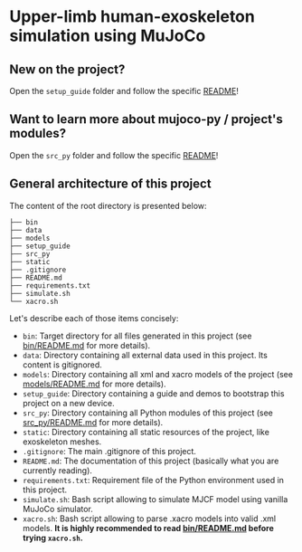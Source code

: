 # Upper-limb human-exoskeleton simulation using MuJoCo

## New on the project?

Open the `setup_guide` folder and follow the specific [README](setup_guide/README.md)!

## Want to learn more about mujoco-py / project's modules?

Open the `src_py` folder and follow the specific [README](src_py/README.md)!

## General architecture of this project

The content of the root directory is presented below:

    ├── bin
    ├── data
    ├── models
    ├── setup_guide
    ├── src_py
    ├── static
    ├── .gitignore
    ├── README.md
    ├── requirements.txt
    ├── simulate.sh
    └── xacro.sh

Let's describe each of those items concisely:

- `bin`: Target directory for all files generated in this project (see [bin/README.md](bin/README.md) for more details).
- `data`: Directory containing all external data used in this project. Its content is gitignored.
- `models`: Directory containing all xml and xacro models of the project (see [models/README.md](models/README.md) for more details).
- `setup_guide`: Directory containing a guide and demos to bootstrap this project on a new device.
- `src_py`: Directory containing all Python modules of this project (see [src_py/README.md](src_py/README.md) for more details).
- `static`: Directory containing all static resources of the project, like exoskeleton meshes.
- `.gitignore`: The main .gitignore of this project.
- `README.md`: The documentation of this project (basically what you are currently reading).
- `requirements.txt`: Requirement file of the Python environment used in this project.
- `simulate.sh`: Bash script allowing to simulate MJCF model using vanilla MuJoCo simulator.
- `xacro.sh`: Bash script allowing to parse .xacro models into valid .xml models. **It is highly recommended to read [bin/README.md](bin/README.md) before trying `xacro.sh`.**
